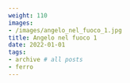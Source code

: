 ```yaml
---
weight: 110
images:
- /images/angelo_nel_fuoco_1.jpg
title: Angelo nel fuoco 1
date: 2022-01-01
tags:
- archive # all posts
- ferro
---
```

